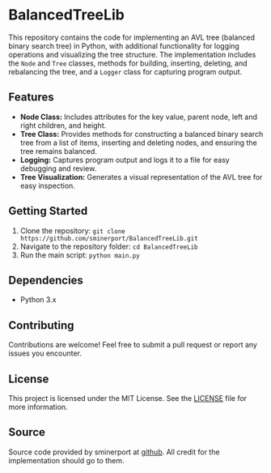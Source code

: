 # BalancedTreeLib

This repository contains the code for implementing an AVL tree (balanced binary search tree) in Python, with additional functionality for logging operations and visualizing the tree structure. The implementation includes the `Node` and `Tree` classes, methods for building, inserting, deleting, and rebalancing the tree, and a `Logger` class for capturing program output.

## Features
- **Node Class:** Includes attributes for the key value, parent node, left and right children, and height.
- **Tree Class:** Provides methods for constructing a balanced binary search tree from a list of items, inserting and deleting nodes, and ensuring the tree remains balanced.
- **Logging:** Captures program output and logs it to a file for easy debugging and review.
- **Tree Visualization:** Generates a visual representation of the AVL tree for easy inspection.

## Getting Started
1. Clone the repository: `git clone https://github.com/sminerport/BalancedTreeLib.git`
2. Navigate to the repository folder: `cd BalancedTreeLib`
3. Run the main script: `python main.py`

## Dependencies
- Python 3.x

## Contributing
Contributions are welcome! Feel free to submit a pull request or report any issues you encounter.

## License
This project is licensed under the MIT License. See the [LICENSE](LICENSE) file for more information.

## Source
Source code provided by sminerport at [github](https://github.com/sminerport/BalancedTreeLib/tree/master).
All credit for the implementation should go to them.
